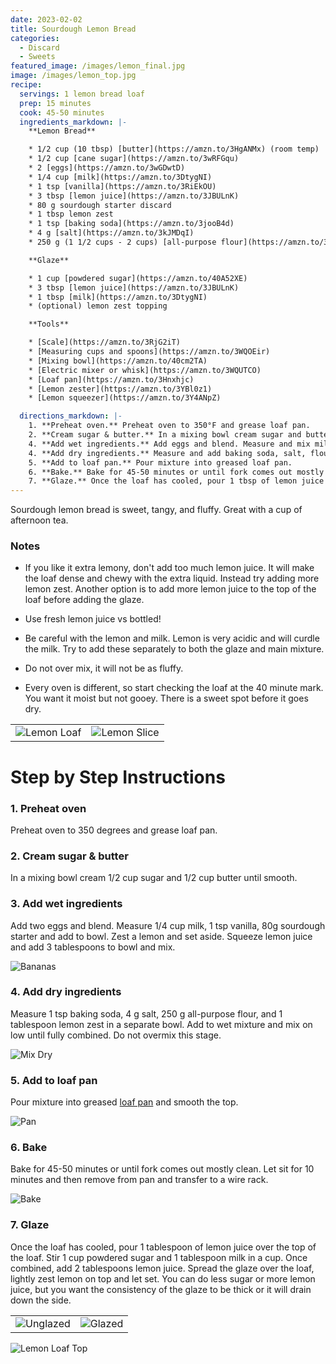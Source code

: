 ```yaml
---
date: 2023-02-02
title: Sourdough Lemon Bread
categories:
  - Discard
  - Sweets
featured_image: /images/lemon_final.jpg
image: /images/lemon_top.jpg
recipe:
  servings: 1 lemon bread loaf
  prep: 15 minutes
  cook: 45-50 minutes
  ingredients_markdown: |-
    **Lemon Bread**

    * 1/2 cup (10 tbsp) [butter](https://amzn.to/3HgANMx) (room temp)
    * 1/2 cup [cane sugar](https://amzn.to/3wRFGqu)
    * 2 [eggs](https://amzn.to/3wGDwtD)
    * 1/4 cup [milk](https://amzn.to/3DtygNI)
    * 1 tsp [vanilla](https://amzn.to/3RiEkOU)
    * 3 tbsp [lemon juice](https://amzn.to/3JBULnK)
    * 80 g sourdough starter discard
    * 1 tbsp lemon zest
    * 1 tsp [baking soda](https://amzn.to/3jooB4d)
    * 4 g [salt](https://amzn.to/3kJMDqI)
    * 250 g (1 1/2 cups - 2 cups) [all-purpose flour](https://amzn.to/3WPOQOR)

    **Glaze**

    * 1 cup [powdered sugar](https://amzn.to/40A52XE)
    * 3 tbsp [lemon juice](https://amzn.to/3JBULnK)
    * 1 tbsp [milk](https://amzn.to/3DtygNI)
    * (optional) lemon zest topping

    **Tools**

    * [Scale](https://amzn.to/3RjG2iT)
    * [Measuring cups and spoons](https://amzn.to/3WQOEir)
    * [Mixing bowl](https://amzn.to/40cm2TA)
    * [Electric mixer or whisk](https://amzn.to/3WQUTCO)
    * [Loaf pan](https://amzn.to/3Hnxhjc)
    * [Lemon zester](https://amzn.to/3YBl0z1)
    * [Lemon squeezer](https://amzn.to/3Y4ANpZ)

  directions_markdown: |-
    1. **Preheat oven.** Preheat oven to 350°F and grease loaf pan.
    2. **Cream sugar & butter.** In a mixing bowl cream sugar and butter until smooth.
    4. **Add wet ingredients.** Add eggs and blend. Measure and mix milk, vanilla, and sourdough starter. Squeeze lemon and add lemon juice.
    4. **Add dry ingredients.** Measure and add baking soda, salt, flour, and lemon zest. Use electric mixer on low or whisk to blend. Do not overmix this stage.
    5. **Add to loaf pan.** Pour mixture into greased loaf pan.
    6. **Bake.** Bake for 45-50 minutes or until fork comes out mostly clean. Let sit for 10 minutes and then remove from pan.
    7. **Glaze.** Once the loaf has cooled, pour 1 tbsp of lemon juice over top. Combine remaining glaze ingredients and spread on loaf. Top with lemon zest.
---
```


Sourdough lemon bread is sweet, tangy, and fluffy. Great with a cup of afternoon tea.

### Notes

- If you like it extra lemony, don't add too much lemon juice. It will make the loaf dense and chewy with the extra liquid. Instead try adding more lemon zest. Another option is to add more lemon juice to the top of the loaf before adding the glaze.

- Use fresh lemon juice vs bottled!

- Be careful with the lemon and milk. Lemon is very acidic and will curdle the milk. Try to add these separately to both the glaze and main mixture.

- Do not over mix, it will not be as fluffy.

- Every oven is different, so start checking the loaf at the 40 minute mark. You want it moist but not gooey. There is a sweet spot before it goes dry.

|                                       |                                         |
| ------------------------------------- | --------------------------------------- |
| ![Lemon Loaf](/images/lemon_loaf.jpg) | ![Lemon Slice](/images/lemon_slice.jpg) |

# Step by Step Instructions

### 1. Preheat oven

Preheat oven to 350 degrees and grease loaf pan.

### 2. Cream sugar & butter

In a mixing bowl cream 1/2 cup sugar and 1/2 cup butter until smooth.

### 3. Add wet ingredients

Add two eggs and blend. Measure 1/4 cup milk, 1 tsp vanilla, 80g sourdough starter and add to bowl. Zest a lemon and set aside. Squeeze lemon juice and add 3 tablespoons to bowl and mix.

![Bananas](/images/lemon_wet.jpg)

### 4. Add dry ingredients

Measure 1 tsp baking soda, 4 g salt, 250 g all-purpose flour, and 1 tablespoon lemon zest in a separate bowl. Add to wet mixture and mix on low until fully combined. Do not overmix this stage.

![Mix Dry](/images/lemon_dry.jpg)

### 5. Add to loaf pan

Pour mixture into greased [loaf pan](https://amzn.to/3Hnxhjc) and smooth the top.

![Pan](/images/lemon_pan.jpg)

### 6. Bake

Bake for 45-50 minutes or until fork comes out mostly clean. Let sit for 10 minutes and then remove from pan and transfer to a wire rack.

![Bake](/images/lemon_bake.jpg)

### 7. Glaze

Once the loaf has cooled, pour 1 tablespoon of lemon juice over the top of the loaf. Stir 1 cup powdered sugar and 1 tablespoon milk in a cup. Once combined, add 2 tablespoons lemon juice. Spread the glaze over the loaf, lightly zest lemon on top and let set. You can do less sugar or more lemon juice, but you want the consistency of the glaze to be thick or it will drain down the side.

|                                         |                                     |
| --------------------------------------- | ----------------------------------- |
| ![Unglazed](/images/lemon_unglazed.jpg) | ![Glazed](/images/lemon_glazed.jpg) |

![Lemon Loaf Top](/images/lemon_top.jpg)
